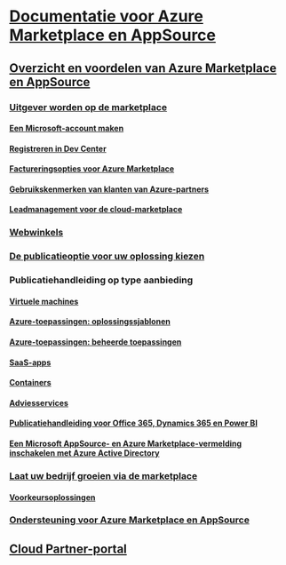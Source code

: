 # [Documentatie voor Azure Marketplace en AppSource](index.md)  

## [Overzicht en voordelen van Azure Marketplace en AppSource](./marketplace-publishers-guide.md)  

### [Uitgever worden op de marketplace](./become-publisher.md)  
#### [Een Microsoft-account maken](./guidelines.md)
#### [Registreren in Dev Center](./register-dev-center.md) 
#### [Factureringsopties voor Azure Marketplace](./billing-options-azure-marketplace.md)  
#### [Gebruikskenmerken van klanten van Azure-partners](./azure-partner-customer-usage-attribution.md)
#### [Leadmanagement voor de cloud-marketplace](./lead-management-for-cloud-marketplace.md)

### [Webwinkels](./comparing-appsource-azure-marketplace.md)  

### [De publicatieoptie voor uw oplossing kiezen](./determine-your-listing-type.md)  

### Publicatiehandleiding op type aanbieding 
#### [Virtuele machines](./marketplace-virtual-machines.md)
#### [Azure-toepassingen: oplossingssjablonen](./marketplace-solution-templates.md)
#### [Azure-toepassingen: beheerde toepassingen](./marketplace-managed-apps.md)
#### [SaaS-apps](./marketplace-saas-applications-technical-publishing-guide.md) 
#### [Containers](./marketplace-containers.md)
#### [Adviesservices](./consulting-services.md)  
#### [Publicatiehandleiding voor Office 365, Dynamics 365 en Power BI](./appsource-offer-publishing-guide.md)
#### [Een Microsoft AppSource- en Azure Marketplace-vermelding inschakelen met Azure Active Directory](./enable-appsource-marketplace-using-azure-ad.md)

### [Laat uw bedrijf groeien via de marketplace](./grow-your-business-with-azure-marketplace.md)  
#### [Voorkeursoplossingen](./preferred-solutions.md) 

### [Ondersteuning voor Azure Marketplace en AppSource](./support-azure-marketplace.md)  

## [Cloud Partner-portal](./cloud-partner-portal/cloud-partner-portal-what-is-the-cloud-partner-portal.md)  
